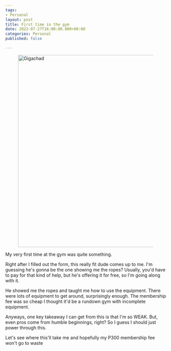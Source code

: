 ```yaml
---
tags:
- Personal
layout: post
title: First time in the gym
date: 2022-07-27T16:00:00.000+00:00
categories: Personal
published: false

---
```

<figure><img src="https://cdn.discordapp.com/attachments/993410728088305734/1002182080446337154/GigaChad.-.jpg" alt="Gigachad" style="width:600px;"> <figcaption></figcaption> </figure>

My very first time at the gym was quite something.

Right after I filled out the form, this really fit dude comes up to me. I'm guessing he's gonna be the one showing me the ropes? Usually, you'd have to pay for that kind of help, but he's offering it for free, so I'm going along with it.

He showed me the ropes and taught me how to use the equipment. There were lots of equipment to get around, surprisingly enough. The membership fee was so cheap I thought it'd be a rundown gym with incomplete equipment.

Anyways, one key takeaway I can get from this is that I'm so WEAK. But, even pros come from humble beginnings, right? So I guess I should just power through this.

Let's see where this'll take me and hopefully my P300 membership fee won't go to waste
